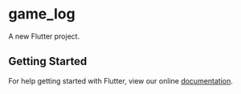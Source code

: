 # game_log

A new Flutter project.

## Getting Started

For help getting started with Flutter, view our online
[documentation](https://flutter.io/).

